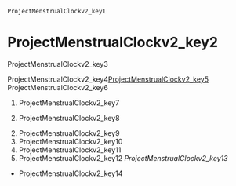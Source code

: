 ```ngMeta
ProjectMenstrualClockv2_key1
```
# ProjectMenstrualClockv2_key2
ProjectMenstrualClockv2_key3

ProjectMenstrualClockv2_key4[ProjectMenstrualClockv2_key5](https://www.w3schools.com/html/html_forms.asp)
ProjectMenstrualClockv2_key6


1. ProjectMenstrualClockv2_key7
2) ProjectMenstrualClockv2_key8
2. ProjectMenstrualClockv2_key9
3. ProjectMenstrualClockv2_key10
4. ProjectMenstrualClockv2_key11
5. ProjectMenstrualClockv2_key12
*ProjectMenstrualClockv2_key13*

- ProjectMenstrualClockv2_key14
